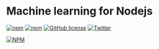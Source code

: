# Machine learning for Nodejs 
[![npm](https://img.shields.io/npm/v/intelligo.js.svg?style=plastic)](https://www.npmjs.com/package/intelligo.js)
[![npm](https://img.shields.io/npm/dt/intelligo.js.svg?style=plastic)](https://www.npmjs.com/package/intelligo.js)
[![GitHub license](https://img.shields.io/github/license/intelligo-systems/intelligo.js.svg)](https://github.com/intelligo-systems/intelligo.js/blob/master/LICENSE)
[![Twitter](https://img.shields.io/twitter/url/https/github.com/intelligo-systems/intelligo.js.svg?style=social)](https://twitter.com/intent/tweet?text=Wow:&url=https%3A%2F%2Fgithub.com%2Fintelligo-systems%2Fintelligo.js)


[![NPM](https://nodei.co/npm/intelligo.js.png?downloads=true&downloadRank=true&stars=true)](https://nodei.co/npm/intelligo.js/)
